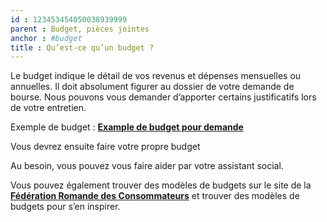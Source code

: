 ```yaml
---
id : 123453454050038939999
parent : Budget, pièces jointes
anchor : #budget
title : Qu’est-ce qu’un budget ?
---
```

Le budget indique le détail de vos revenus et dépenses mensuelles ou annuelles.
Il doit absolument figurer au dossier de votre demande de bourse. Nous pouvons vous demander d’apporter certains justificatifs lors de votre entretien.

Exemple de budget : <a href="https//api.association-envol.info/api/rapports/download/47" target="_blank"><strong>Example de budget pour demande</strong></a>

Vous devrez ensuite faire votre propre budget

Au besoin, vous pouvez vous faire aider par votre assistant social.

Vous pouvez également trouver des modèles de budgets sur le site de la [__Fédération Romande des Consommateurs__](https://frc.ch) et trouver des modèles de budgets pour s’en inspirer.
